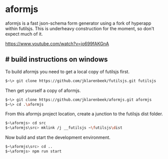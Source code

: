 # aformjs

aformjs is a fast json-schema form generator using a fork of hyperapp within futilsjs. This is underheavy construction for the moment, so don't expect much of it.

https://www.youtube.com/watch?v=jo699fAKGnA

## # build instructions on windows

To build aformjs you need to get a local copy of futilsjs first.

```sh
$~\> git clone https://github.com/jklarenbeek/futilsjs.git futilsjs
```

Then get yourself a copy of aformjs.

```sh
$~\> git clone https://github.com/jklarenbeek/aformjs.git aformjs
$~\> cd .\aformjs
```

From this aformjs project location, create a junction to the futilsjs dist folder.

```sh
$~\aformjs> cd src
$~\aformjs\src> mklink /j __futilsjs ~\futilsjs\dist
```

Now build and start the development environment.

```sh
$~\aformjs\src> cd ..
$~\aformjs> npm run start
```
